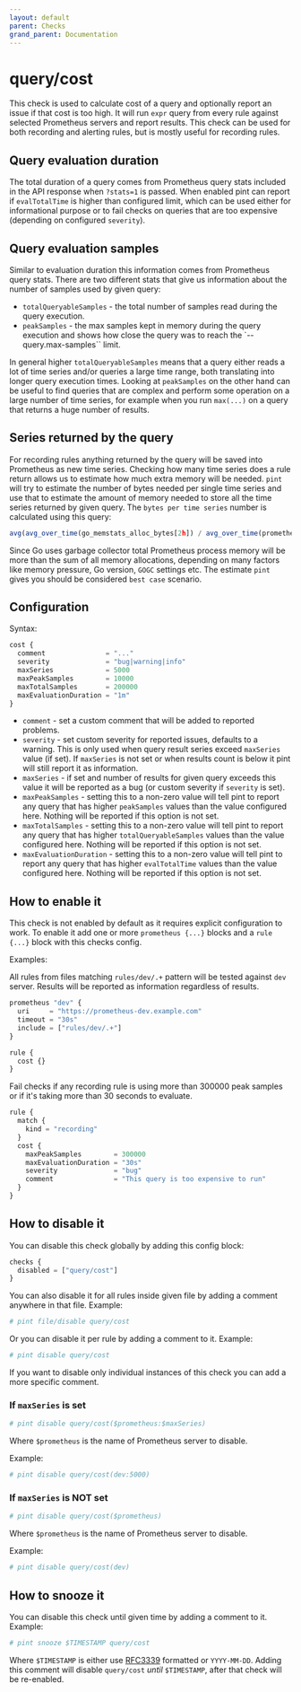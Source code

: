```yaml
---
layout: default
parent: Checks
grand_parent: Documentation
---
```


# query/cost

This check is used to calculate cost of a query and optionally report an issue
if that cost is too high. It will run `expr` query from every rule against
selected Prometheus servers and report results.
This check can be used for both recording and alerting rules, but is mostly
useful for recording rules.

## Query evaluation duration

The total duration of a query comes from Prometheus query stats included
in the API response when `?stats=1` is passed.
When enabled pint can report if `evalTotalTime` is higher than configured limit,
which can be used either for informational purpose or to fail checks on queries
that are too expensive (depending on configured `severity`).

## Query evaluation samples

Similar to evaluation duration this information comes from Prometheus query stats.
There are two different stats that give us information about the number of samples
used by given query:

- `totalQueryableSamples` - the total number of samples read during the query execution.
- `peakSamples` - the max samples kept in memory during the query execution and shows
how close the query was to reach the `--query.max-samples`` limit.

In general higher `totalQueryableSamples` means that a query either reads a lot of
time series and/or queries a large time range, both translating into longer query
execution times.
Looking at `peakSamples` on the other hand can be useful to find queries that are
complex and perform some operation on a large number of time series, for example
when you run `max(...)` on a query that returns a huge number of results.

## Series returned by the query

For recording rules anything returned by the query will be saved into Prometheus
as new time series. Checking how many time series does a rule return allows us
to estimate how much extra memory will be needed.
`pint` will try to estimate the number of bytes needed per single time series
and use that to estimate the amount of memory needed to store all the time series
returned by given query.
The `bytes per time series` number is calculated using this query:

```js
avg(avg_over_time(go_memstats_alloc_bytes[2h]) / avg_over_time(prometheus_tsdb_head_series[2h]))
```

Since Go uses garbage collector total Prometheus process memory will be more than the
sum of all memory allocations, depending on many factors like memory pressure,
Go version, `GOGC` settings etc. The estimate `pint` gives you should be considered
`best case` scenario.

## Configuration

Syntax:

```js
cost {
  comment               = "..."
  severity              = "bug|warning|info"
  maxSeries             = 5000
  maxPeakSamples        = 10000
  maxTotalSamples       = 200000
  maxEvaluationDuration = "1m"
}
```

- `comment` - set a custom comment that will be added to reported problems.
- `severity` - set custom severity for reported issues, defaults to a warning.
  This is only used when query result series exceed `maxSeries` value (if set).
  If `maxSeries` is not set or when results count is below it pint will still
  report it as information.
- `maxSeries` - if set and number of results for given query exceeds this value
  it will be reported as a bug (or custom severity if `severity` is set).
- `maxPeakSamples` - setting this to a non-zero value will tell pint to report
  any query that has higher `peakSamples` values than the value configured here.
  Nothing will be reported if this option is not set.
- `maxTotalSamples` - setting this to a non-zero value will tell pint to report
  any query that has higher `totalQueryableSamples` values than the value
  configured here. Nothing will be reported if this option is not set.
- `maxEvaluationDuration` - setting this to a non-zero value will tell pint to
  report any query that has higher `evalTotalTime` values than the value
  configured here. Nothing will be reported if this option is not set.

## How to enable it

This check is not enabled by default as it requires explicit configuration
to work.
To enable it add one or more `prometheus {...}` blocks and a `rule {...}` block
with this checks config.

Examples:

All rules from files matching `rules/dev/.+` pattern will be tested against
`dev` server. Results will be reported as information regardless of results.

```js
prometheus "dev" {
  uri     = "https://prometheus-dev.example.com"
  timeout = "30s"
  include = ["rules/dev/.+"]
}

rule {
  cost {}
}
```

Fail checks if any recording rule is using more than 300000 peak samples
or if it's taking more than 30 seconds to evaluate.

```js
rule {
  match {
    kind = "recording"
  }
  cost {
    maxPeakSamples        = 300000
    maxEvaluationDuration = "30s"
    severity              = "bug"
    comment               = "This query is too expensive to run" 
  }
}
```

## How to disable it

You can disable this check globally by adding this config block:

```js
checks {
  disabled = ["query/cost"]
}
```

You can also disable it for all rules inside given file by adding
a comment anywhere in that file. Example:

```yaml
# pint file/disable query/cost
```

Or you can disable it per rule by adding a comment to it. Example:

```yaml
# pint disable query/cost
```

If you want to disable only individual instances of this check
you can add a more specific comment.

### If `maxSeries` is set

```yaml
# pint disable query/cost($prometheus:$maxSeries)
```

Where `$prometheus` is the name of Prometheus server to disable.

Example:

```yaml
# pint disable query/cost(dev:5000)
```

### If `maxSeries` is NOT set

```yaml
# pint disable query/cost($prometheus)
```

Where `$prometheus` is the name of Prometheus server to disable.

Example:

```yaml
# pint disable query/cost(dev)
```

## How to snooze it

You can disable this check until given time by adding a comment to it. Example:

```yaml
# pint snooze $TIMESTAMP query/cost
```

Where `$TIMESTAMP` is either use [RFC3339](https://www.rfc-editor.org/rfc/rfc3339)
formatted  or `YYYY-MM-DD`.
Adding this comment will disable `query/cost` *until* `$TIMESTAMP`, after that
check will be re-enabled.
